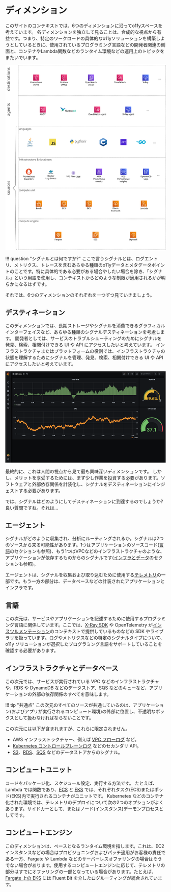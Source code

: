 # ディメンション

このサイトのコンテキストでは、6つのディメンションに沿ってo11yスペースを考えています。
各ディメンションを独立して見ることは、合成的な視点から有益です。つまり、特定のワークロードの具体的なo11yソリューションを構築しようとしているときに、使用されているプログラミング言語などの開発者関連の側面と、コンテナやLambda関数などのランタイム環境などの運用上のトピックをまたいでいます。

![o11y space](images/o11y-space.png)


!!! question "シグナルとは何ですか?"
    ここで言うシグナルとは、ログエントリ、メトリクス、トレースを含むあらゆる種類のo11yデータとメタデータポイントのことです。特に具体的である必要がある場合やしたい場合を除き、「シグナル」という用語を使用し、コンテキストからどのような制限が適用されるかが明らかになるはずです。

それでは、6つのディメンションのそれぞれを一つずつ見ていきましょう。

## デスティネーション

このディメンションでは、長期ストレージやシグナルを消費できるグラフィカルインターフェイスなど、あらゆる種類のシグナルデスティネーションを考慮します。 開発者としては、サービスのトラブルシューティングのためにシグナルを発見、検索、相関付けできる UI や API にアクセスしたいと考えています。 インフラストラクチャまたはプラットフォームの役割では、インフラストラクチャの状態を理解するためにシグナルを管理、発見、検索、相関付けできる UI や API にアクセスしたいと考えています。

![Grafana のスクリーンショット](images/grafana.png)

最終的に、これは人間の視点から見て最も興味深いディメンションです。 しかし、メリットを享受するためには、まず少し作業を投資する必要があります。ソフトウェアと外部依存関係を計装化し、シグナルをデスティネーションにインジェストする必要があります。

では、シグナルはどのようにしてデスティネーションに到達するのでしょうか? 良い質問ですね。それは...

## エージェント

シグナルがどのように収集され、分析にルーティングされるか。シグナルは2つのソースから来る可能性があります。1つはアプリケーションのソースコード([言語](#language)のセクションも参照)、もう1つはVPCなどのインフラストラクチャのような、アプリケーションが依存するものからのシグナルです([インフラとデータ](#infra-data)のセクションも参照)。

エージェントは、シグナルを収集および取り込むために使用する[テレメトリ](../telemetry)の一部です。もう一方の部分は、データベースなどの計装されたアプリケーションとインフラです。

## 言語

この次元は、サービスやアプリケーションを記述するために使用するプログラミング言語に関係しています。ここでは、[X-Ray SDK][xraysdks] や OpenTelemetry が[インスツルメンテーション][otelinst]のコンテキストで提供しているものなどの SDK やライブラリを扱っています。ログやメトリクスなどの特定のシグナルタイプについて、o11y ソリューションが選択したプログラミング言語をサポートしていることを確認する必要があります。

## インフラストラクチャとデータベース

この次元では、サービスが実行されている VPC などのインフラストラクチャや、RDS や DynamoDB などのデータストア、SQS などのキューなど、アプリケーションの外部の依存関係のすべてを意味します。

!!! tip "共通点"
    この次元のすべてのソースが共通しているのは、アプリケーション(およびアプリが実行されるコンピュート環境)の外部に位置し、不透明なボックスとして扱わなければならないことです。

この次元には以下が含まれますが、これらに限定されません。

- AWS インフラストラクチャー、例えば [VPC フローログ][vpcfl] など。 
- [Kubernetes コントロールプレーンログ][kubecpl] などのセカンダリ API。
- [S3][s3mon]、[RDS][rdsmon]、[SQS][sqstrace] などのデータストアからのシグナル。

## コンピュートユニット

コードをパッケージ化、スケジュール設定、実行する方法です。 たとえば、Lambda では関数であり、[ECS][ecs] と [EKS][eks] では、それぞれタスク(ECS)またはポッド(EKS)内で実行されるコンテナがユニットです。 Kubernetes などのコンテナ化された環境では、テレメトリのデプロイについて次の2つのオプションがよくあります。サイドカーとして、またはノード(インスタンス)デーモンプロセスとしてです。

## コンピュートエンジン

このディメンションは、ベースとなるランタイム環境を指します。これは、EC2 インスタンスなどの場合はプロビジョニングおよびパッチ適用がお客様の責任である一方、Fargate や Lambda などのサーバーレスオファリングの場合はそうでない場合があります。使用するコンピュートエンジンに応じて、テレメトリの部分はすでにオファリングの一部となっている場合があります。たとえば、[Fargate 上の EKS][firelensef] には Fluent Bit を介したログルーティングが統合されています。


[aes]: https://aws.amazon.com/elasticsearch-service/ "Amazon Elasticsearch Service"
[adot]: https://aws-otel.github.io/ "AWS Distro for OpenTelemetry"  
[amg]: https://aws.amazon.com/grafana/ "Amazon Managed Grafana"
[amp]: https://aws.amazon.com/prometheus/ "Amazon Managed Service for Prometheus"
[batch]: https://aws.amazon.com/batch/ "AWS Batch"
[beans]: https://aws.amazon.com/elasticbeanstalk/ "AWS Elastic Beanstalk"  
[cw]: https://aws.amazon.com/cloudwatch/ "Amazon CloudWatch"
[dimensions]: ../dimensions
[ec2]: https://aws.amazon.com/ec2/ "Amazon EC2"
[ecs]: https://aws.amazon.com/ecs/ "Amazon Elastic Container Service"
[eks]: https://aws.amazon.com/eks/ "Amazon Elastic Kubernetes Service"
[fargate]: https://aws.amazon.com/fargate/ "AWS Fargate"
[fluentbit]: https://fluentbit.io/ "Fluent Bit"
[firelensef]: https://aws.amazon.com/blogs/containers/fluent-bit-for-amazon-eks-on-aws-fargate-is-here/ "Fluent Bit for Amazon EKS on AWS Fargate is here"
[jaeger]: https://www.jaegertracing.io/ "Jaeger"
[kafka]: https://kafka.apache.org/ "Apache Kafka"  
[kubecpl]: https://docs.aws.amazon.com/eks/latest/userguide/control-plane-logs.html "Amazon EKS control plane logging"
[lambda]: https://aws.amazon.com/lambda/ "AWS Lambda"
[lightsail]: https://aws.amazon.com/lightsail/ "Amazon Lightsail"
[otel]: https://opentelemetry.io/ "OpenTelemetry"
[otelinst]: https://opentelemetry.io/docs/concepts/instrumenting/
[promex]: https://prometheus.io/docs/instrumenting/exporters/ "Prometheus exporters and integrations"
[rdsmon]: https://docs.aws.amazon.com/AmazonRDS/latest/UserGuide/Overview.LoggingAndMonitoring.html "Logging and monitoring in Amazon RDS"
[s3]: https://aws.amazon.com/s3/ "Amazon S3" 
[s3mon]: https://docs.aws.amazon.com/AmazonS3/latest/userguide/s3-incident-response.html "Logging and monitoring in Amazon S3"
[sqstrace]: https://docs.aws.amazon.com/xray/latest/devguide/xray-services-sqs.html "Amazon SQS and AWS X-Ray"
[vpcfl]: https://docs.aws.amazon.com/vpc/latest/userguide/flow-logs.html "VPC Flow Logs"
[xray]: https://aws.amazon.com/xray/ "AWS X-Ray"
[xraysdks]: https://docs.aws.amazon.com/xray/index.html
